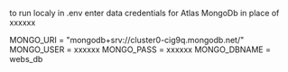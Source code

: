 to run localy
in .env enter data credentials for Atlas MongoDb in place of xxxxxx

MONGO_URI = "mongodb+srv://cluster0-cig9q.mongodb.net/"
MONGO_USER = xxxxxx
MONGO_PASS = xxxxxx
MONGO_DBNAME = webs_db